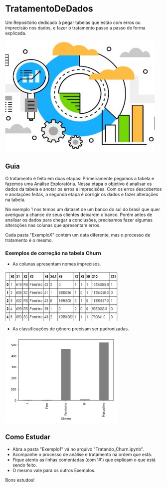 # TratamentoDeDados
Um Repositório dedicado à pegar tabelas que estão com erros ou imprecisão nos dados, e fazer o tratamento passo a passo de forma explicada.

<img src= "https://github.com/EuReinoso/TratamentoDeDados/blob/master/assets/foto1.jpg?raw=true" width = "480" height = "360" />

## Guia

O tratamento é feito em duas etapas: 
Primeiramente pegamos a tabela e fazemos uma Análise Exploratória. Nessa etapa o objetivo é analisar os dados da tabela e anotar os erros e imprecisões.
Com os erros descobertos e anotações feitas, a segunda etapa é corrigir os dados e fazer alterações na tabela.

No exemplo 1 nos temos um dataset de um banco do sul do brasil que quer averiguar a chance de seus clientes deixarem o banco. Porém antes de analisar os dados para chegar a conclusões, precisamos fazer algumas alterações nas colunas que apresentam erros.

Cada pasta "ExemploX" contém um data diferente, mas o processo de tratamento é o mesmo.

### Exemplos de correção na tabela Churn

- As colunas apresentam nomes imprecisos.
<img src= "https://github.com/EuReinoso/TratamentoDeDados/blob/master/assets/tabela1.jpg?raw=true" width = "360" height = "160" />

- As classificações de gênero precisam ser padronizadas.
<img src= "https://github.com/EuReinoso/TratamentoDeDados/blob/master/assets/genero.jpg" width = "360" height = "280" />

## Como Estudar

- Abra a pasta "Exemplo1" vá no arquivo "Tratando_Churn.ipynb".
- Acompanhe o processo de análise e tratamento na ordem que está.
- Fique atento as linhas comentadas (com '#') que explicam o que está sendo feito.
- O mesmo vale para os outros Exemplos.

Bons estudos!
